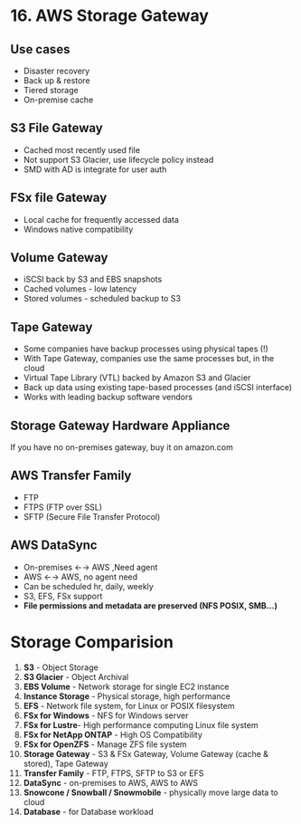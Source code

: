 # 16. AWS Storage Gateway

## Use cases

- Disaster recovery
- Back up & restore
- Tiered storage
- On-premise cache

## S3 File Gateway

- Cached most recently used file
- Not support S3 Glacier, use lifecycle policy instead
- SMD with AD is integrate for user auth

## FSx file Gateway

- Local cache for frequently accessed data
- Windows native compatibility

## Volume Gateway

- iSCSI back by S3 and EBS snapshots
- Cached volumes - low latency
- Stored volumes - scheduled backup to S3

## Tape Gateway

- Some companies have backup processes using physical tapes (!)
- With Tape Gateway, companies use the same processes but, in the cloud
- Virtual Tape Library (VTL) backed by Amazon S3 and Glacier
- Back up data using existing tape-based processes (and iSCSI interface)
- Works with leading backup software vendors

## Storage Gateway Hardware Appliance

If you have no on-premises gateway, buy it on amazon.com

## AWS Transfer Family

- FTP
- FTPS (FTP over SSL)
- SFTP (Secure File Transfer Protocol)

## AWS DataSync

- On-premises ←→ AWS ,Need agent
- AWS ←→ AWS, no agent need
- Can be scheduled hr, daily, weekly
- S3, EFS, FSx support
- **File permissions and metadata are preserved (NFS POSIX, SMB…)**

# Storage Comparision

1. **S3** - Object Storage
2. **S3 Glacier** - Object Archival
3. **EBS Volume** - Network storage for single EC2 instance
4. **Instance Storage** - Physical storage, high performance
5. **EFS** - Network file system, for Linux or POSIX filesystem
6. **FSx for Windows** - NFS for Windows server
7. **FSx for Lustre**- High performance computing Linux file system
8. **FSx for NetApp ONTAP** - High OS Compatibility
9. **FSx for OpenZFS** - Manage ZFS file system
10. **Storage Gateway** - S3 & FSx Gateway, Volume Gateway (cache & stored), Tape Gateway
11. **Transfer Family** - FTP, FTPS, SFTP to S3 or EFS
12. **DataSync** - on-premises to AWS, AWS to AWS
13. **Snowcone / Snowball / Snowmobile** - physically move large data to cloud
14. **Database** - for Database workload
